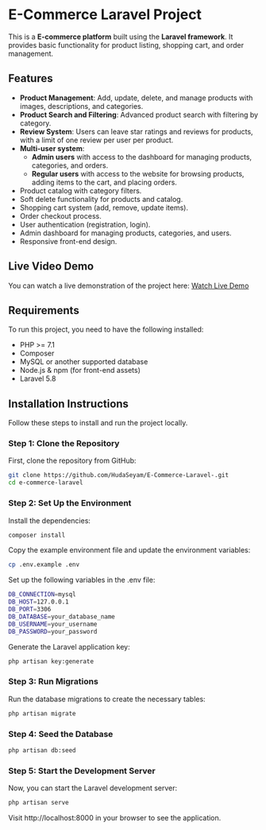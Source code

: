 # E-Commerce Laravel Project

This is a **E-commerce platform** built using the **Laravel framework**. It provides basic functionality for product listing, shopping cart, and order management.

## Features

- **Product Management**: Add, update, delete, and manage products with images, descriptions, and categories.
- **Product Search and Filtering**: Advanced product search with filtering by category.
- **Review System**: Users can leave star ratings and reviews for products, with a limit of one review per user per product.
- **Multi-user system**:
  - **Admin users** with access to the dashboard for managing products, categories, and orders.
  - **Regular users** with access to the website for browsing products, adding items to the cart, and placing orders.
- Product catalog with category filters.
- Soft delete functionality for products and catalog.
- Shopping cart system (add, remove, update items).
- Order checkout process.
- User authentication (registration, login).
- Admin dashboard for managing products, categories, and users.
- Responsive front-end design.
  
## Live Video Demo
You can watch a live demonstration of the project here: [Watch Live Demo](https://drive.google.com/file/d/1GHGn4kOWJ-8Ie08UIms1nSDcKWYJXMap/view?usp=sharing)

## Requirements

To run this project, you need to have the following installed:

- PHP >= 7.1
- Composer
- MySQL or another supported database
- Node.js & npm (for front-end assets)
- Laravel 5.8

## Installation Instructions

Follow these steps to install and run the project locally.

### Step 1: Clone the Repository
First, clone the repository from GitHub:
```bash
git clone https://github.com/HudaSeyam/E-Commerce-Laravel-.git
cd e-commerce-laravel
```

### Step 2: Set Up the Environment
Install the dependencies:
```bash
composer install
```
Copy the example environment file and update the environment variables:
```bash
cp .env.example .env
```
Set up the following variables in the .env file:
```bash
DB_CONNECTION=mysql
DB_HOST=127.0.0.1
DB_PORT=3306
DB_DATABASE=your_database_name
DB_USERNAME=your_username
DB_PASSWORD=your_password
```
Generate the Laravel application key:
```bash
php artisan key:generate
```
### Step 3: Run Migrations
Run the database migrations to create the necessary tables:
```bash
php artisan migrate
```

### Step 4: Seed the Database
```bash
php artisan db:seed
```
### Step 5: Start the Development Server

Now, you can start the Laravel development server:
```bash
php artisan serve
```
Visit http://localhost:8000 in your browser to see the application.
